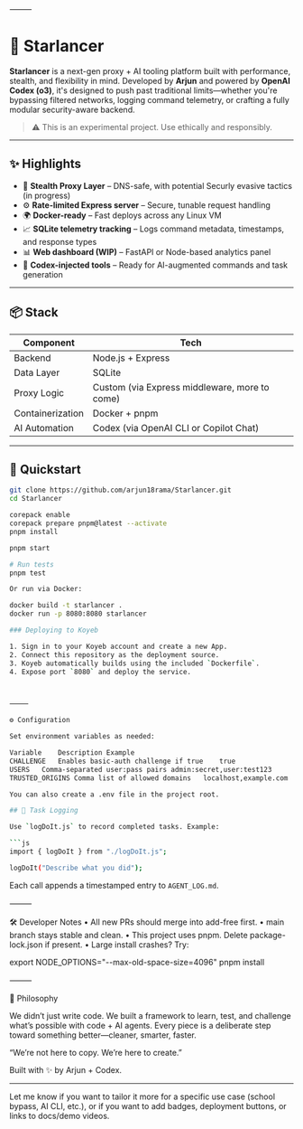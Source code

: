 

⸻


# 🚀 Starlancer

**Starlancer** is a next-gen proxy + AI tooling platform built with performance, stealth, and flexibility in mind. Developed by **Arjun** and powered by **OpenAI Codex (o3)**, it's designed to push past traditional limits—whether you're bypassing filtered networks, logging command telemetry, or crafting a fully modular security-aware backend.

> ⚠️ This is an experimental project. Use ethically and responsibly.

---

## ✨ Highlights

- 🔐 **Stealth Proxy Layer** – DNS-safe, with potential Securly evasive tactics (in progress)
- ⚙️ **Rate-limited Express server** – Secure, tunable request handling
- 🌍 **Docker-ready** – Fast deploys across any Linux VM
- 📈 **SQLite telemetry tracking** – Logs command metadata, timestamps, and response types
- 📊 **Web dashboard (WIP)** – FastAPI or Node-based analytics panel
- 🤖 **Codex-injected tools** – Ready for AI-augmented commands and task generation

---

## 📦 Stack

| Component | Tech |
|----------|------|
| Backend | Node.js + Express |
| Data Layer | SQLite |
| Proxy Logic | Custom (via Express middleware, more to come) |
| Containerization | Docker + pnpm |
| AI Automation | Codex (via OpenAI CLI or Copilot Chat) |

---

## 🚀 Quickstart

```bash
git clone https://github.com/arjun18rama/Starlancer.git
cd Starlancer

corepack enable
corepack prepare pnpm@latest --activate
pnpm install

pnpm start

# Run tests
pnpm test

Or run via Docker:

docker build -t starlancer .
docker run -p 8080:8080 starlancer

### Deploying to Koyeb

1. Sign in to your Koyeb account and create a new App.
2. Connect this repository as the deployment source.
3. Koyeb automatically builds using the included `Dockerfile`.
4. Expose port `8080` and deploy the service.



⸻

⚙️ Configuration

Set environment variables as needed:

Variable	Description	Example
CHALLENGE	Enables basic-auth challenge if true	true
USERS	Comma-separated user:pass pairs	admin:secret,user:test123
TRUSTED_ORIGINS	Comma list of allowed domains	localhost,example.com

You can also create a .env file in the project root.

## 📝 Task Logging

Use `logDoIt.js` to record completed tasks. Example:

```js
import { logDoIt } from "./logDoIt.js";

logDoIt("Describe what you did");
```

Each call appends a timestamped entry to `AGENT_LOG.md`.


⸻

🛠 Developer Notes
	•	All new PRs should merge into add-free first.
	•	main branch stays stable and clean.
	•	This project uses pnpm. Delete package-lock.json if present.
	•	Large install crashes? Try:

export NODE_OPTIONS="--max-old-space-size=4096"
pnpm install



⸻

🧠 Philosophy

We didn’t just write code. We built a framework to learn, test, and challenge what’s possible with code + AI agents. Every piece is a deliberate step toward something better—cleaner, smarter, faster.

“We’re not here to copy. We’re here to create.”

Built with ✨ by Arjun + Codex.

---

Let me know if you want to tailor it more for a specific use case (school bypass, AI CLI, etc.), or if you want to add badges, deployment buttons, or links to docs/demo videos.
